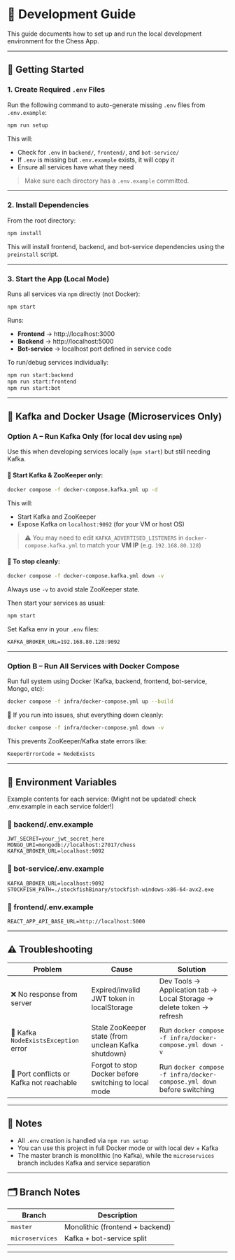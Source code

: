 # 🧪 Development Guide

This guide documents how to set up and run the local development environment for the Chess App.

---

## 🚀 Getting Started

### 1. Create Required `.env` Files

Run the following command to auto-generate missing `.env` files from `.env.example`:

```bash
npm run setup
```

This will:
- Check for `.env` in `backend/`, `frontend/`, and `bot-service/`
- If `.env` is missing but `.env.example` exists, it will copy it
- Ensure all services have what they need

> Make sure each directory has a `.env.example` committed.

---

### 2. Install Dependencies

From the root directory:

```bash
npm install
```

This will install frontend, backend, and bot-service dependencies using the `preinstall` script.

---

### 3. Start the App (Local Mode)

Runs all services via `npm` directly (not Docker):

```bash
npm start
```

Runs:
- **Frontend** → http://localhost:3000
- **Backend** → http://localhost:5000
- **Bot-service** → localhost port defined in service code

To run/debug services individually:

```bash
npm run start:backend
npm run start:frontend
npm run start:bot
```

---

## 🧩 Kafka and Docker Usage (Microservices Only)

### Option A – Run Kafka Only (for local dev using `npm`)

Use this when developing services locally (`npm start`) but still needing Kafka.

#### 🧪 Start Kafka & ZooKeeper only:
```bash
docker compose -f docker-compose.kafka.yml up -d
```

This will:
- Start Kafka and ZooKeeper
- Expose Kafka on `localhost:9092` (for your VM or host OS)

> ⚠️ You may need to edit `KAFKA_ADVERTISED_LISTENERS` in `docker-compose.kafka.yml` to match your **VM IP** (e.g. `192.168.80.128`)

#### 🛑 To stop cleanly:
```bash
docker compose -f docker-compose.kafka.yml down -v
```
Always use `-v` to avoid stale ZooKeeper state.

Then start your services as usual:
```bash
npm start
```

Set Kafka env in your `.env` files:
```env
KAFKA_BROKER_URL=192.168.80.128:9092
```

---

### Option B – Run All Services with Docker Compose

Run full system using Docker (Kafka, backend, frontend, bot-service, Mongo, etc):

```bash
docker compose -f infra/docker-compose.yml up --build
```

🛑 If you run into issues, shut everything down cleanly:
```bash
docker compose -f infra/docker-compose.yml down -v
```

This prevents ZooKeeper/Kafka state errors like:
```
KeeperErrorCode = NodeExists
```

---

## 🔐 Environment Variables

Example contents for each service: (Might not be updated! check .env.example in each service folder!)

### 📁 backend/.env.example
```env
JWT_SECRET=your_jwt_secret_here
MONGO_URI=mongodb://localhost:27017/chess
KAFKA_BROKER_URL=localhost:9092
```

### 📁 bot-service/.env.example
```env
KAFKA_BROKER_URL=localhost:9092
STOCKFISH_PATH=./stockfishBinary/stockfish-windows-x86-64-avx2.exe
```

### 📁 frontend/.env.example
```env
REACT_APP_API_BASE_URL=http://localhost:5000
```

---

## ⚠️ Troubleshooting

| Problem                                  | Cause                                                | Solution                                                               |
| ---------------------------------------- | ---------------------------------------------------- | ---------------------------------------------------------------------- |
| ❌ No response from server                | Expired/invalid JWT token in localStorage            | Dev Tools → Application tab → Local Storage → delete token → refresh   |
| 🐘 Kafka `NodeExistsException` error     | Stale ZooKeeper state (from unclean Kafka shutdown)  | Run `docker compose -f infra/docker-compose.yml down -v`               |
| 🛑 Port conflicts or Kafka not reachable | Forgot to stop Docker before switching to local mode | Run `docker compose -f infra/docker-compose.yml down` before switching |


---

## 🧠 Notes

- All `.env` creation is handled via `npm run setup`
- You can use this project in full Docker mode or with local dev + Kafka
- The master branch is monolithic (no Kafka), while the `microservices` branch includes Kafka and service separation

---

## 🗂️ Branch Notes

| Branch           | Description                    |
|------------------|--------------------------------|
| `master`         | Monolithic (frontend + backend) |
| `microservices`  | Kafka + bot-service split       |

---
